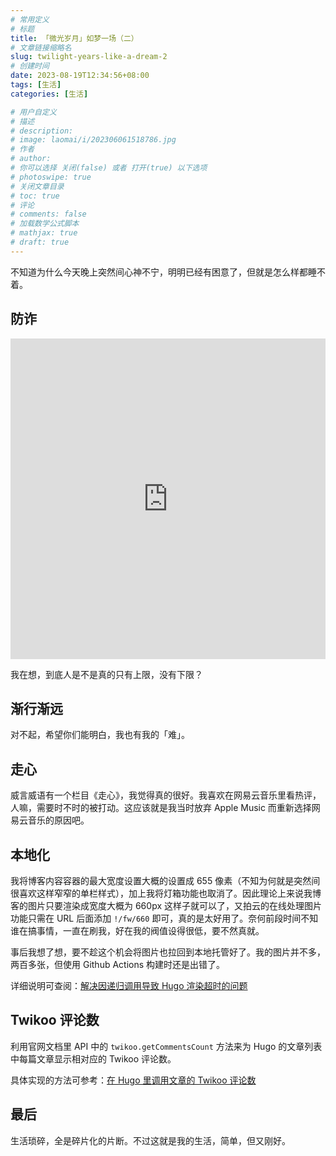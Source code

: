 ```yaml
---
# 常用定义
# 标题
title: 「微光岁月」如梦一场（二）
# 文章链接缩略名
slug: twilight-years-like-a-dream-2
# 创建时间
date: 2023-08-19T12:34:56+08:00
tags: [生活]
categories: [生活]

# 用户自定义
# 描述
# description: 
# image: laomai/i/202306061518786.jpg
# 作者
# author: 
# 你可以选择 关闭(false) 或者 打开(true) 以下选项
# photoswipe: true
# 关闭文章目录
# toc: true
# 评论
# comments: false
# 加载数学公式脚本
# mathjax: true
# draft: true
---
```


不知道为什么今天晚上突然间心神不宁，明明已经有困意了，但就是怎么样都睡不着。

## 防诈

<iframe width="100%" height="513px" src="https://player.bilibili.com/player.html?aid=232297663&bvid=BV118411X7dS&cid=1235464578&page=1&autoplay=0" scrolling="no" border="0" frameborder="no" framespacing="0" allowfullscreen="false"> </iframe>

我在想，到底人是不是真的只有上限，没有下限？

## 渐行渐远

对不起，希望你们能明白，我也有我的「难」。

## 走心

威言威语有一个栏目《走心》，我觉得真的很好。我喜欢在网易云音乐里看热评，人嘛，需要时不时的被打动。这应该就是我当时放弃 Apple Music 而重新选择网易云音乐的原因吧。

## 本地化

我将博客内容容器的最大宽度设置大概的设置成 655 像素（不知为何就是突然间很喜欢这样窄窄的单栏样式），加上我将灯箱功能也取消了。因此理论上来说我博客的图片只要渲染成宽度大概为 660px 这样子就可以了，又拍云的在线处理图片功能只需在 URL 后面添加 `!/fw/660` 即可，真的是太好用了。奈何前段时间不知谁在搞事情，一直在刷我，好在我的阀值设得很低，要不然真就。

事后我想了想，要不趁这个机会将图片也拉回到本地托管好了。我的图片并不多，两百多张，但使用 Github Actions 构建时还是出错了。

详细说明可查阅：[解决因递归调用导致 Hugo 渲染超时的问题](https://iamlm.com/blog/%E8%A7%A3%E5%86%B3%E5%9B%A0%E9%80%92%E5%BD%92%E8%B0%83%E7%94%A8%E5%AF%BC%E8%87%B4%20Hugo%20%E6%B8%B2%E6%9F%93%E8%B6%85%E6%97%B6%E7%9A%84%E9%97%AE%E9%A2%98)

## Twikoo 评论数

利用官网文档里 API 中的 `twikoo.getCommentsCount` 方法来为 Hugo 的文章列表中每篇文章显示相对应的 Twikoo 评论数。

具体实现的方法可参考：[在 Hugo 里调用文章的 Twikoo 评论数](https://iamlm.com/blog/%E5%9C%A8%20Hugo%20%E9%87%8C%E8%B0%83%E7%94%A8%E6%96%87%E7%AB%A0%E7%9A%84%20Twikoo%20%E8%AF%84%E8%AE%BA%E6%95%B0)

## 最后

生活琐碎，全是碎片化的片断。不过这就是我的生活，简单，但又刚好。